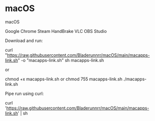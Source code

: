 # macOS
macOS


Google Chrome
Steam
HandBrake
VLC
OBS Studio

Download and run:

curl "https://raw.githubusercontent.com/Bladerunnrr/macOS/main/macapps-link.sh" -o "macapps-link.sh"
sh macapps-link.sh

or

chmod +x macapps-link.sh or chmod 755 macapps-link.sh
./macapps-link.sh

Pipe run using curl:

curl 'https://raw.githubusercontent.com/Bladerunnrr/macOS/main/macapps-link.sh' | sh

